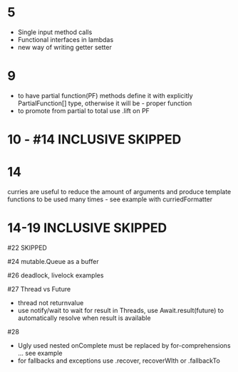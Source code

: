 # 5

* Single input method calls
* Functional interfaces in lambdas
* new way of writing getter setter

# 9

* to have partial function(PF) methods define it with explicitly PartialFunction[] type, otherwise it will be - proper
  function
* to promote from partial to total use .lift on PF

# 10 - #14 INCLUSIVE SKIPPED

# 14

curries are useful to reduce the amount of arguments and produce template functions to be used many times - see example
with curriedFormatter

# 14-19 INCLUSIVE SKIPPED

#22 SKIPPED

#24
mutable.Queue as a buffer 

#26 
deadlock, livelock examples

#27
Thread vs Future
* thread not returnvalue
* use notify/wait to wait for result in Threads, use Await.result(future) to automatically resolve when result is available 

#28
* Ugly used nested onComplete must be replaced by  for-comprehensions ... see example
* for fallbacks and exceptions use .recover, recoverWIth or .fallbackTo